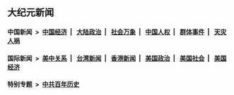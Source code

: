 ## 大纪元新闻

#### 中国新闻 &nbsp;>&nbsp; [中国经济](indexes/ncid283/README.md?04301645) &nbsp;| &nbsp; [大陆政治](indexes/ncid277/README.md?04301645) &nbsp;| &nbsp; [社会万象](indexes/ncid282/README.md?04301645) &nbsp;| &nbsp; [中国人权](indexes/ncid278/README.md?04301645) &nbsp;| &nbsp; [群体事件](indexes/ncid279/README.md?04301645) &nbsp;| &nbsp; [天灾人祸](indexes/ncid280/README.md?04301645)

#### 国际新闻 &nbsp;>&nbsp; [美中关系](indexes/nf1412576/README.md?04301645) &nbsp;| &nbsp; [台湾新闻](indexes/ncid1349361/README.md?04301645) &nbsp;| &nbsp; [香港新闻](indexes/ncid1349362/README.md?04301645) &nbsp;| &nbsp; [美国政治](indexes/ncid1078159/README.md?04301645) &nbsp;| &nbsp; [美国社会](indexes/ncid1078160/README.md?04301645) &nbsp;| &nbsp; [美国经济](indexes/ncid1078158/README.md?04301645)

#### 特别专题 &nbsp;>&nbsp; [中共百年历史](https://github.com/easy2view/epoch-special/blob/master/README.md?04301645)  
